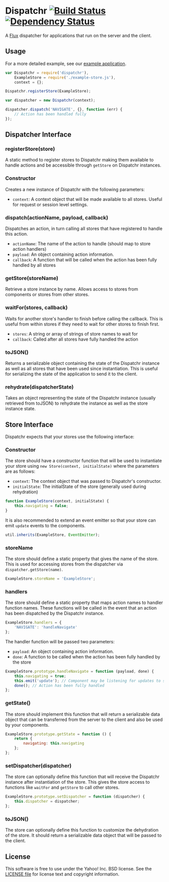 # Dispatchr [![Build Status](https://travis-ci.org/ouchtown/dispatchr.svg?branch=master)](https://travis-ci.org/ouchtown/dispatchr) [![Dependency Status](https://david-dm.org/ouchtown/dispatchr.svg)](https://david-dm.org/ouchtown/dispatchr)

A [Flux](http://facebook.github.io/react/docs/flux-overview.html) dispatcher for applications that run on the server and the client.

## Usage

For a more detailed example, see our [example application](https://github.com/ouchtown/dispatchr/tree/master/examples/simple).

```js
var Dispatchr = require('dispatchr'),
    ExampleStore = require('./example-store.js'),
    context = {};

Dispatchr.registerStore(ExampleStore);

var dispatcher = new Dispatchr(context);

dispatcher.dispatch('NAVIGATE', {}, function (err) {
    // Action has been handled fully
});
```

## Dispatcher Interface

### registerStore(store)

A static method to register stores to Dispatchr making them available to handle actions and be accessible through `getStore` on Dispatchr instances.

### Constructor

Creates a new instance of Dispatchr with the following parameters:

 * `context`: A context object that will be made available to all stores. Useful for request or session level settings.

### dispatch(actionName, payload, callback)

Dispatches an action, in turn calling all stores that have registered to handle this action.

 * `actionName`: The name of the action to handle (should map to store action handlers)
 * `payload`: An object containing action information.
 * `callback`: A function that will be called when the action has been fully handled by all stores

### getStore(storeName)

Retrieve a store instance by name. Allows access to stores from components or stores from other stores.

### waitFor(stores, callback)

Waits for another store's handler to finish before calling the callback. This is useful from within stores if they need to wait for other stores to finish first.

  * `stores`: A string or array of strings of store names to wait for
  * `callback`: Called after all stores have fully handled the action

### toJSON()

Returns a serializable object containing the state of the Dispatchr instance as well as all stores that have been used since instantiation. This is useful for serializing the state of the application to send it to the client.

### rehydrate(dispatcherState)

Takes an object representing the state of the Dispatchr instance (usually retrieved from toJSON) to rehydrate the instance as well as the store instance state.

## Store Interface

Dispatchr expects that your stores use the following interface:

### Constructor

The store should have a constructor function that will be used to instantiate your store using `new Store(context, initialState)` where the parameters are as follows:

  * `context`: The context object that was passed to Dispatchr's constructor.
  * `initialState`: The initialState of the store (generally used during rehydration)

```js
function ExampleStore(context, initialState) {
    this.navigating = false;
}
```

It is also recommended to extend an event emitter so that your store can emit `update` events to the components.

```js
util.inherits(ExampleStore, EventEmitter);
```


### storeName

The store should define a static property that gives the name of the store. This is used for accessing stores from the dispatcher via `dispatcher.getStore(name)`.

```js
ExampleStore.storeName = 'ExampleStore';
```

### handlers

The store should define a static property that maps action names to handler function names. These functions will be called in the event that an action has been dispatched by the Dispatchr instance.

```js
ExampleStore.handlers = {
    'NAVIGATE': 'handleNavigate'
};
```

The handler function will be passed two parameters:

  * `payload`: An object containing action information.
  * `done`: A function to be called when the action has been fully handled by the store

```js
ExampleStore.prototype.handleNavigate = function (payload, done) {
    this.navigating = true;
    this.emit('update'); // Component may be listening for updates to state
    done(); // Action has been fully handled
};
```

### getState()

The store should implement this function that will return a serializable data object that can be transferred from the server to the client and also be used by your components.

```js
ExampleStore.prototype.getState = function () {
    return {
        navigating: this.navigating
    };
};
```

### setDispatcher(dispatcher)

The store can optionally define this function that will receive the Dispatchr instance after instantiation of the store. This gives the store access to functions like `waitFor` and `getStore` to call other stores.

```js
ExampleStore.prototype.setDispatcher = function (dispatcher) {
    this.dispatcher = dispatcher;
};
```

### toJSON()

The store can optionally define this function to customize the dehydration of the store. It should return a serializable data object that will be passed to the client.

## License

This software is free to use under the Yahoo! Inc. BSD license.
See the [LICENSE file][] for license text and copyright information.

[LICENSE file]: https://github.com/ouchtown/dispatchr/blob/master/LICENSE.md
